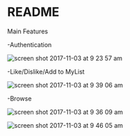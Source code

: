 # README

Main Features

  -Authentication
  
  ![screen shot 2017-11-03 at 9 23 57 am](https://user-images.githubusercontent.com/29177545/32375859-8b0d23bc-c079-11e7-9c97-ddb4875d0bab.png)

  -Like/Dislike/Add to MyList
  
![screen shot 2017-11-03 at 9 39 06 am](https://user-images.githubusercontent.com/29177545/32376344-efad1b46-c07a-11e7-8198-4645d795a00b.png)

-Browse

![screen shot 2017-11-03 at 9 36 09 am](https://user-images.githubusercontent.com/29177545/32376236-92970110-c07a-11e7-9b1d-4f0060fa969f.png)

![screen shot 2017-11-03 at 9 46 05 am](https://user-images.githubusercontent.com/29177545/32376749-13e56f58-c07c-11e7-9db7-021ef3564748.png)
